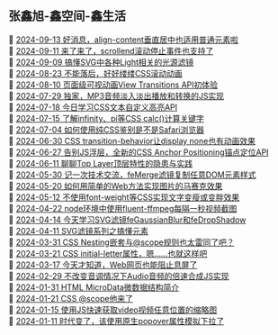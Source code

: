 ## 张鑫旭-鑫空间-鑫生活  
🎉  [2024-09-13 好消息，align-content垂直居中也适用普通元素啦](https://www.zhangxinxu.com/wordpress/2024/09/css-align-content/)  
🎉  [2024-09-11 来了来了，scrollend滚动停止事件也支持了](https://www.zhangxinxu.com/wordpress/2024/09/js-scrollend-event/)  
🎉  [2024-09-09 搞懂SVG中各种Light相关的光源滤镜](https://www.zhangxinxu.com/wordpress/2024/09/svg-fedistantlight-fepointlight-fespotlight/)  
🎉  [2024-08-23 不能落后，好好缕缕CSS滚动动画](https://www.zhangxinxu.com/wordpress/2024/08/css-scroll-timeline/)  
🎉  [2024-08-10 页面级可视动画View Transitions API初体验](https://www.zhangxinxu.com/wordpress/2024/08/view-transitions-api/)  
🎉  [2024-07-29 独家，MP3音频淡入淡出播放和转换的JS实现](https://www.zhangxinxu.com/wordpress/2024/07/js-mp3-audio-fadein-fadeout-convert/)  
🎉  [2024-07-18 今日学习CSS文本自定义高亮API](https://www.zhangxinxu.com/wordpress/2024/07/css-custom-highlight-api/)  
🎉  [2024-07-15 了解infinity、pi等CSS calc()计算关键字](https://www.zhangxinxu.com/wordpress/2024/07/css-calc-keyword-infinity-pi-e/)  
🎉  [2024-07-04 如何使用纯CSS鉴别是不是Safari浏览器](https://www.zhangxinxu.com/wordpress/2024/07/css-safari-detect/)  
🎉  [2024-06-30 CSS transition-behavior让display none也有动画效果](https://www.zhangxinxu.com/wordpress/2024/06/css-transition-behavior/)  
🎉  [2024-06-27 告别JS浮层，全新的CSS Anchor Positioning锚点定位API](https://www.zhangxinxu.com/wordpress/2024/06/css-anchor-positioning-api/)  
🎉  [2024-06-11 聊聊Top Layer顶层特性的隐患与实践](https://www.zhangxinxu.com/wordpress/2024/06/web-top-layer/)  
🎉  [2024-05-30 记一次技术交流，feMerge滤镜复制任意DOM元素样式](https://www.zhangxinxu.com/wordpress/2024/05/svg-femerge-clone-dom-css-style/)  
🎉  [2024-05-20 如何用简单的Web方法实现图片的马赛克效果](https://www.zhangxinxu.com/wordpress/2024/05/js-web-svg-canvas-image-mosaic/)  
🎉  [2024-05-12 不使用font-weight等CSS实现文字变瘦或变胖效果](https://www.zhangxinxu.com/wordpress/2024/05/svg-femorphology-font-weight-thin-stretch/)  
🎉  [2024-04-22 node环境中使用fluent-ffmpeg每隔一秒视频截图](https://www.zhangxinxu.com/wordpress/2024/04/node-fluent-ffmpeg-screenshot-every-second/)  
🎉  [2024-04-14 今天学习SVG滤镜feGaussianBlur和feDropShadow](https://www.zhangxinxu.com/wordpress/2024/04/svg-filter-fegaussianblur-fedropshadow/)  
🎉  [2024-04-11 SVG滤镜系列之搞懂<feBlend>元素](https://www.zhangxinxu.com/wordpress/2024/04/svg-filter-feblend/)  
🎉  [2024-03-31 CSS Nesting嵌套与@scope规则也太雷同了吧？](https://www.zhangxinxu.com/wordpress/2024/03/css-nesting-scope-rules/)  
🎉  [2024-03-21 CSS initial-letter属性，嗯……也就这样吧](https://www.zhangxinxu.com/wordpress/2024/03/css-initial-letter/)  
🎉  [2024-03-17 今天才知道，Web网页也能阻止息屏了](https://www.zhangxinxu.com/wordpress/2024/03/js-screen-wake-lock-api/)  
🎉  [2024-02-29 不改变音调情况下Audio音频的倍速合成JS实现](https://www.zhangxinxu.com/wordpress/2024/02/js-audioencoder-backplayrate-audiobuffer/)  
🎉  [2024-01-31 HTML MicroData微数据结构简介](https://www.zhangxinxu.com/wordpress/2024/01/html-microdata/)  
🎉  [2024-01-21 CSS @scope他来了](https://www.zhangxinxu.com/wordpress/2024/01/css-at-scope/)  
🎉  [2024-01-15 使用JS快速获取video视频任意位置的缩略图](https://www.zhangxinxu.com/wordpress/2024/01/js-get-video-thumb-poster/)  
🎉  [2024-01-11 时代变了，该使用原生popover属性模拟下拉了](https://www.zhangxinxu.com/wordpress/2024/01/js-html-popover-dropdown/)  
